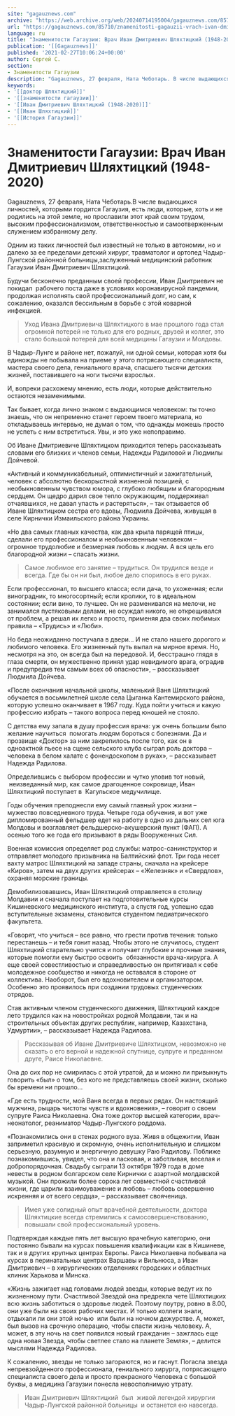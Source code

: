 ```yaml
---
site: "gagauznews.com"
archive: "https://web.archive.org/web/20240714195004/gagauznews.com/85710/znamenitosti-gagauzii-vrach-ivan-dmitrievich-shlyahtitskij-1948-2020.html"
url: "https://gagauznews.com/85710/znamenitosti-gagauzii-vrach-ivan-dmitrievich-shlyahtitskij-1948-2020.html"
language: ru
title: "Знаменитости Гагаузии: Врач Иван Дмитриевич Шляхтицкий (1948-2020)"
publication: '[[Gagauznews]]'
published: '2021-02-27T10:06:24+00:00'
author: Сергей С.
section:
- Знаменитости Гагаузии
description: "Gagauznews, 27 февраля, Ната Чеботарь. В числе выдающихся личностей, которыми гордится Гагаузия, есть люди, которые, хоть и не родились на этой земле, но прославили этот край своим трудом, высоким профессионализмом, ответственностью и самоотверженным служением избранному делу. Одним из таких личностей был известный не только в автономии, но и далеко за ее пределами детский хирург, травматолог и ортопед Чадыр-Лунгской районной больницы, заслуженный медицинский работник Гагаузии Иван Дмитриевич Шляхтицкий. Будучи бесконечно преданным своей профессии, Иван Дмитриевич не покидал рабочего поста даже в условиях коронавирусной пандемии, продолжая исполнять свой профессиональный долг, но сам, к сожалению, оказался бессильным в борьбе с этой коварной инфекцией. […]"
keywords:
- '[[доктор Шляхтицкий]]'
- '[[знаменитости гагаузии]]'
- '[[Иван Дмитриевич Шляхтицкий (1948-2020)]]'
- '[[Иван Шляхтицкий]]'
- '[[История Гагаузии]]'
---
```


# Знаменитости Гагаузии: Врач Иван Дмитриевич Шляхтицкий (1948-2020)

Gagauznews, 27 февраля, Ната Чеботарь.В числе выдающихся личностей, которыми гордится Гагаузия, есть люди, которые, хоть и не родились на этой земле, но прославили этот край своим трудом, высоким профессионализмом, ответственностью и самоотверженным служением избранному делу.

Одним из таких личностей был известный не только в автономии, но и далеко за ее пределами детский хирург, травматолог и ортопед Чадыр-Лунгской районной больницы,заслуженный медицинский работник Гагаузии Иван Дмитриевич Шляхтицкий.

Будучи бесконечно преданным своей профессии, Иван Дмитриевич не покидал  рабочего поста даже в условиях коронавирусной пандемии, продолжая исполнять свой профессиональный долг, но сам, к сожалению, оказался бессильным в борьбе с этой коварной инфекцией.

> Уход Ивана Дмитриевича Шляхтицкого в мае прошлого года стал огромной потерей не только для его родных, друзей и коллег, это стало большой потерей для всей медицины Гагаузии и Молдовы.

В Чадыр-Лунге и районе нет, пожалуй, ни одной семьи, которая хотя бы единожды не побывала на приеме у этого потрясающего специалиста, мастера своего дела, гениального врача, спасшего тысячи детских жизней, поставившего на ноги тысячи взрослых.

И, вопреки расхожему мнению, есть люди, которые действительно остаются незаменимыми.

Так бывает, когда лично знаком с выдающимся человеком: ты точно знаешь, что он непременно станет героем твоего материала, но откладываешь интервью, не думая о том, что однажды можешь просто не успеть с ним встретиться. Увы, и это уже непоправимо.

Об Иване Дмитриевиче Шляхтицком приходится теперь рассказывать словами его близких и членов семьи, Надежды Радиловой и Людмилы Дойчевой.

«Активный и коммуникабельный, оптимистичный и зажигательный, человек с абсолютно бескорыстной жизненной позицией, с необыкновенным чувством юмора, с глубоко любящим и благородным сердцем. Он щедро дарил свое тепло окружающим, поддерживал отчаявшихся, не давал упасть и растеряться», – так отзывается об Иване Шляхтицком сестра его вдовы, Людмила Дойчева, живущая в селе Кирнички Измаильского района Украины.

«Но два самых главных качества, как два крыла парящей птицы, сделали его профессионалом и необыкновенным человеком – огромное трудолюбие и безмерная любовь к людям. А вся цель его благородной жизни – спасать жизни.

> Самое любимое его занятие – трудиться. Он трудился везде и всегда. Где бы он ни был, любое дело спорилось в его руках.

Если профессионал, то высшего класса; если дача, то ухоженная; если виноградник, то многосортный; если кролики, то в идеальном состоянии; если вино, то лучшее. Он не разменивался на мелочи, не занимался пустяковыми делами, не осуждал никого, не открещивался от проблем, а решал их легко и просто, применяя два своих любимых правила – «Трудись» и «Люби».

Но беда неожиданно постучала в двери… И не стало нашего дорогого и любимого человека. Его жизненный путь выпал на мирное время. Но, несмотря на это, он всегда был на передовой. И, бесстрашно глядя в глаза смерти, он мужественно принял удар невидимого врага, оградив и предупредив тем самым всех об опасности», – рассказывает Людмила Дойчева.

«После окончания начальной школы, маленький Ваня Шляхтицкий обучается в восьмилетней школе села Цыганка Кантемирского района, которую успешно оканчивает в 1967 году. Куда пойти учиться и какую профессию избрать – такого вопроса перед юношей не стояло.

С детства ему запала в душу профессия врача: уж очень большим было желание научиться  помогать людям бороться с болезнями. Да и прозвище «Доктор» за ним закрепилось после того, как он в одноактной пьесе на сцене сельского клуба сыграл роль доктора – человека в белом халате с фонендоскопом в руках», – рассказывает Надежда Радилова.

Определившись с выбором профессии и чутко уловив тот новый,  неизведанный мир, как самое драгоценное сокровище, Иван Шляхтицкий поступает в  Кагульское медучилище.

Годы обучения преподнесли ему самый главный урок жизни – мужество повседневного труда. Четыре года обучения, и вот уже дипломированный фельдшер едет на работу в одно из дальних сел юга Молдовы и возглавляет фельдшерско-акушерский пункт (ФАП). А осенью того же года его призывают в ряды Вооруженных Сил.

Военная комиссия определяет род службы: матрос-санинструктор и отправляет молодого призывника на Балтийский флот. Три года несет вахту матрос Шляхтицкий на западе страны, сначала на крейсере «Киров», затем на двух других крейсерах – «Железняк» и «Свердлов», охраняя морские границы.

Демобилизовавшись, Иван Шляхтицкий отправляется в столицу Молдавии и сначала поступает на подготовительные курсы Кишиневского медицинского института, а спустя год, успешно сдав вступительные экзамены, становится студентом педиатрического факультета.

«Говорят, что учиться – все равно, что грести против течения: только перестанешь – и тебя гонит назад. Чтобы этого не случилось, студент Шляхтицкий старательно учится и получает глубокие и прочные знания, которые помогли ему быстро освоить  обязанности врача-хирурга. А еще своей совестливостью и справедливостью он притягивал к себе молодежное сообщество и никогда не оставался в стороне от коллектива. Наоборот, был его вдохновителем и организатором. Особенно это проявилось при создании трудовых студенческих отрядов.

Став активным членом студенческого движения, Шляхтицкий каждое лето трудился как на новостройках родной Молдавии, так и на строительных объектах других республик, например, Казахстана, Удмуртии», – рассказывает Надежда Радилова.

> Рассказывая об Иване Дмитриевиче Шляхтицком, невозможно не сказать о его верной и надежной спутнице, супруге и преданном друге, Раисе Николаевне.

Она до сих пор не смирилась с этой утратой, да и можно ли привыкнуть говорить «был» о том, без кого не представляешь своей жизни, сколько бы времени ни прошло…

«Где есть трудности, мой Ваня всегда в первых рядах. Он настоящий мужчина, рыцарь чистоты чувств и вдохновения», – говорит о своем супруге Раиса Николаевна. Она тоже доктор высшей категории, врач-неонатолог, реаниматор Чадыр-Лунгского роддома.

«Познакомились они в стенах родного вуза. Живя в общежитии, Иван заприметил красивую и скромную, очень исполнительную и слишком серьезную, разумную и энергичную девушку Раю Радилову. Поближе познакомившись, увидел, что она и ласковая, и заботливая, веселая и добропорядочная. Свадьбу сыграли 13 октября 1979 года в доме невесты в родном болгарском селе Кирнички с азартной молдавской музыкой. Они прожили более сорока лет совместной счастливой жизни, где царили взаимоуважение и любовь – любовь совершенно искренняя и от всего сердца», – рассказывает свояченица.

> Имея уже солидный опыт врачебной деятельности, доктора Шляхтицкие всегда стремились к самосовершенствованию, повышали свой профессиональный уровень.

Подтверждая каждые пять лет высшую врачебную категорию, они постоянно бывали на курсах повышения квалификации как в Кишиневе, так и в других крупных центрах Европы. Раиса Николаевна побывала на курсах в перинатальных центрах Варшавы и Вильнюса, а Иван Дмитриевич – в хирургических отделениях городских и областных клиник Харькова и Минска.

«Жизнь зажигает над головами людей звезды, которые ведут их по жизненному пути. Счастливой Звездой она предрекла чете Шляхтицких всю жизнь заботиться о здоровье людей. Поэтому поутру, ровно в 8.00, они уже были на своих рабочих местах. И только коллеги знали, отдыхали ли они этой ночью  или были на ночном дежурстве. А, может, был вызов на срочную операцию, чтобы спасти жизнь человеку. А, может, в эту ночь на свет появился новый гражданин – зажглась еще одна новая Звезда, чтобы светлее стало на планете Земля», – делится мыслями Надежда Радилова.

К сожалению, звезды не только загораются, но и гаснут. Погасла звезда непревзойденного профессионала, гениального хирурга, потрясающего специалиста своего дела и просто прекрасного Человека с большой буквы, а медицина Гагаузии понесла невосполнимую утрату.

> Иван Дмитриевич Шляхтицкий  был  живой легендой хирургии Чадыр-Лунгской районной больницы  и останется ею навсегда.